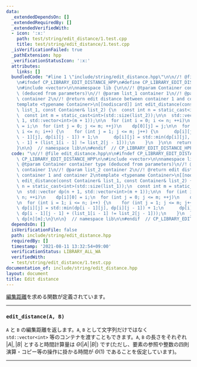 ```yaml
---
data:
  _extendedDependsOn: []
  _extendedRequiredBy: []
  _extendedVerifiedWith:
  - icon: ':x:'
    path: test/string/edit_distance/1.test.cpp
    title: test/string/edit_distance/1.test.cpp
  _isVerificationFailed: true
  _pathExtension: hpp
  _verificationStatusIcon: ':x:'
  attributes:
    links: []
  bundledCode: "#line 1 \"include/string/edit_distance.hpp\"\n\n//! @file edit_distance.hpp\n\
    \n#ifndef CP_LIBRARY_EDIT_DISTANCE_HPP\n#define CP_LIBRARY_EDIT_DISTANCE_HPP\n\
    \n#include <vector>\n\nnamespace lib {\n\n//! @tparam Container container type\
    \ (deduced from parameters)\n//! @param list_1 container 1\n//! @param list_2\
    \ container 2\n//! @return edit distance between container 1 and container 2\n\
    template <typename Container>\n[[nodiscard]] int edit_distance(const Container&\
    \ list_1, const Container& list_2) {\n  const int n = static_cast<int>(std::size(list_1));\n\
    \  const int m = static_cast<int>(std::size(list_2));\n\n  std::vector dp(n +\
    \ 1, std::vector<int>(m + 1));\n\n  for (int i = 0; i <= n; ++i)\n    dp[i][0]\
    \ = i;\n  for (int j = 0; j <= m; ++j)\n    dp[0][j] = j;\n\n  for (int i = 1;\
    \ i <= n; i++) {\n    for (int j = 1; j <= m; j++) {\n      dp[i][j] = std::min(dp[i\
    \ - 1][j], dp[i][j - 1]) + 1;\n      dp[i][j] = std::min(dp[i][j], dp[i - 1][j\
    \ - 1] + (list_1[i - 1] != list_2[j - 1]));\n    }\n  }\n\n  return dp[n][m];\n\
    }\n\n}  // namespace lib\n\n#endif  // CP_LIBRARY_EDIT_DISTANCE_HPP\n"
  code: "\n//! @file edit_distance.hpp\n\n#ifndef CP_LIBRARY_EDIT_DISTANCE_HPP\n#define\
    \ CP_LIBRARY_EDIT_DISTANCE_HPP\n\n#include <vector>\n\nnamespace lib {\n\n//!\
    \ @tparam Container container type (deduced from parameters)\n//! @param list_1\
    \ container 1\n//! @param list_2 container 2\n//! @return edit distance between\
    \ container 1 and container 2\ntemplate <typename Container>\n[[nodiscard]] int\
    \ edit_distance(const Container& list_1, const Container& list_2) {\n  const int\
    \ n = static_cast<int>(std::size(list_1));\n  const int m = static_cast<int>(std::size(list_2));\n\
    \n  std::vector dp(n + 1, std::vector<int>(m + 1));\n\n  for (int i = 0; i <=\
    \ n; ++i)\n    dp[i][0] = i;\n  for (int j = 0; j <= m; ++j)\n    dp[0][j] = j;\n\
    \n  for (int i = 1; i <= n; i++) {\n    for (int j = 1; j <= m; j++) {\n     \
    \ dp[i][j] = std::min(dp[i - 1][j], dp[i][j - 1]) + 1;\n      dp[i][j] = std::min(dp[i][j],\
    \ dp[i - 1][j - 1] + (list_1[i - 1] != list_2[j - 1]));\n    }\n  }\n\n  return\
    \ dp[n][m];\n}\n\n}  // namespace lib\n\n#endif  // CP_LIBRARY_EDIT_DISTANCE_HPP\n"
  dependsOn: []
  isVerificationFile: false
  path: include/string/edit_distance.hpp
  requiredBy: []
  timestamp: '2021-08-11 13:32:54+09:00'
  verificationStatus: LIBRARY_ALL_WA
  verifiedWith:
  - test/string/edit_distance/1.test.cpp
documentation_of: include/string/edit_distance.hpp
layout: document
title: Edit distance
---
```


[編集距離](https://ja.wikipedia.org/wiki/%E3%83%AC%E3%83%BC%E3%83%99%E3%83%B3%E3%82%B7%E3%83%A5%E3%82%BF%E3%82%A4%E3%83%B3%E8%B7%9D%E9%9B%A2)を求める関数が定義されています。

---

### `edit_distance(A, B)`

`A` と `B` の編集距離を返します。`A`, `B` として文字列だけではなく `std::vector<int>` 等のコンテナを渡すこともできます。`A`, `B` の長さをそれぞれ $\lvert A \rvert, \lvert B \rvert$ とすると時間計算量は $\Theta(\lvert A \rvert \, \lvert B \rvert)$ です(ただし、要素の参照や整数の四則演算・コピー等の操作に掛かる時間が $\Theta(1)$ であることを仮定しています)。

---
